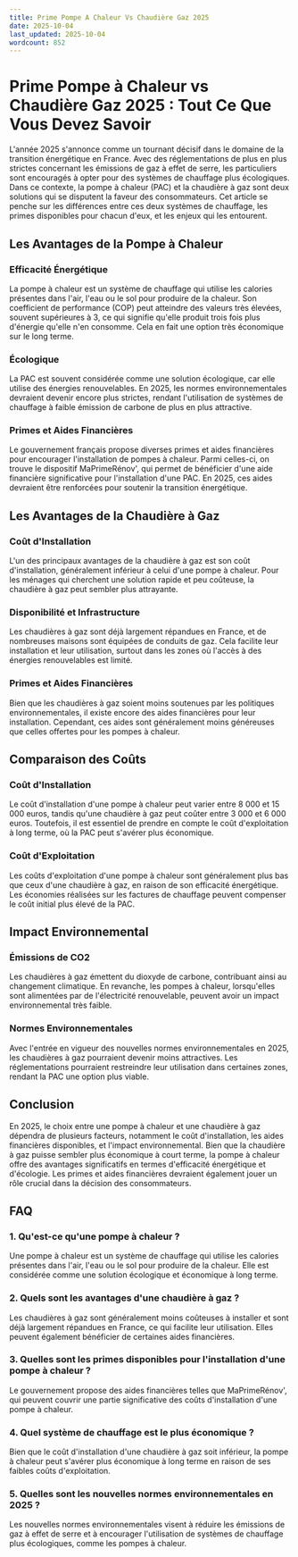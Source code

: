 ```yaml
---
title: Prime Pompe A Chaleur Vs Chaudière Gaz 2025
date: 2025-10-04
last_updated: 2025-10-04
wordcount: 852
---
```


# Prime Pompe à Chaleur vs Chaudière Gaz 2025 : Tout Ce Que Vous Devez Savoir

L'année 2025 s'annonce comme un tournant décisif dans le domaine de la transition énergétique en France. Avec des réglementations de plus en plus strictes concernant les émissions de gaz à effet de serre, les particuliers sont encouragés à opter pour des systèmes de chauffage plus écologiques. Dans ce contexte, la pompe à chaleur (PAC) et la chaudière à gaz sont deux solutions qui se disputent la faveur des consommateurs. Cet article se penche sur les différences entre ces deux systèmes de chauffage, les primes disponibles pour chacun d'eux, et les enjeux qui les entourent.

## Les Avantages de la Pompe à Chaleur

### Efficacité Énergétique

La pompe à chaleur est un système de chauffage qui utilise les calories présentes dans l'air, l'eau ou le sol pour produire de la chaleur. Son coefficient de performance (COP) peut atteindre des valeurs très élevées, souvent supérieures à 3, ce qui signifie qu'elle produit trois fois plus d'énergie qu'elle n'en consomme. Cela en fait une option très économique sur le long terme.

### Écologique

La PAC est souvent considérée comme une solution écologique, car elle utilise des énergies renouvelables. En 2025, les normes environnementales devraient devenir encore plus strictes, rendant l'utilisation de systèmes de chauffage à faible émission de carbone de plus en plus attractive.

### Primes et Aides Financières

Le gouvernement français propose diverses primes et aides financières pour encourager l'installation de pompes à chaleur. Parmi celles-ci, on trouve le dispositif MaPrimeRénov', qui permet de bénéficier d'une aide financière significative pour l'installation d'une PAC. En 2025, ces aides devraient être renforcées pour soutenir la transition énergétique.

## Les Avantages de la Chaudière à Gaz

### Coût d'Installation

L'un des principaux avantages de la chaudière à gaz est son coût d'installation, généralement inférieur à celui d'une pompe à chaleur. Pour les ménages qui cherchent une solution rapide et peu coûteuse, la chaudière à gaz peut sembler plus attrayante.

### Disponibilité et Infrastructure

Les chaudières à gaz sont déjà largement répandues en France, et de nombreuses maisons sont équipées de conduits de gaz. Cela facilite leur installation et leur utilisation, surtout dans les zones où l'accès à des énergies renouvelables est limité.

### Primes et Aides Financières

Bien que les chaudières à gaz soient moins soutenues par les politiques environnementales, il existe encore des aides financières pour leur installation. Cependant, ces aides sont généralement moins généreuses que celles offertes pour les pompes à chaleur.

## Comparaison des Coûts

### Coût d'Installation

Le coût d'installation d'une pompe à chaleur peut varier entre 8 000 et 15 000 euros, tandis qu'une chaudière à gaz peut coûter entre 3 000 et 6 000 euros. Toutefois, il est essentiel de prendre en compte le coût d'exploitation à long terme, où la PAC peut s'avérer plus économique.

### Coût d'Exploitation

Les coûts d'exploitation d'une pompe à chaleur sont généralement plus bas que ceux d'une chaudière à gaz, en raison de son efficacité énergétique. Les économies réalisées sur les factures de chauffage peuvent compenser le coût initial plus élevé de la PAC.

## Impact Environnemental

### Émissions de CO2

Les chaudières à gaz émettent du dioxyde de carbone, contribuant ainsi au changement climatique. En revanche, les pompes à chaleur, lorsqu'elles sont alimentées par de l'électricité renouvelable, peuvent avoir un impact environnemental très faible.

### Normes Environnementales

Avec l'entrée en vigueur des nouvelles normes environnementales en 2025, les chaudières à gaz pourraient devenir moins attractives. Les réglementations pourraient restreindre leur utilisation dans certaines zones, rendant la PAC une option plus viable.

## Conclusion

En 2025, le choix entre une pompe à chaleur et une chaudière à gaz dépendra de plusieurs facteurs, notamment le coût d'installation, les aides financières disponibles, et l'impact environnemental. Bien que la chaudière à gaz puisse sembler plus économique à court terme, la pompe à chaleur offre des avantages significatifs en termes d'efficacité énergétique et d'écologie. Les primes et aides financières devraient également jouer un rôle crucial dans la décision des consommateurs.

## FAQ

### 1. Qu'est-ce qu'une pompe à chaleur ?

Une pompe à chaleur est un système de chauffage qui utilise les calories présentes dans l'air, l'eau ou le sol pour produire de la chaleur. Elle est considérée comme une solution écologique et économique à long terme.

### 2. Quels sont les avantages d'une chaudière à gaz ?

Les chaudières à gaz sont généralement moins coûteuses à installer et sont déjà largement répandues en France, ce qui facilite leur utilisation. Elles peuvent également bénéficier de certaines aides financières.

### 3. Quelles sont les primes disponibles pour l'installation d'une pompe à chaleur ?

Le gouvernement propose des aides financières telles que MaPrimeRénov', qui peuvent couvrir une partie significative des coûts d'installation d'une pompe à chaleur.

### 4. Quel système de chauffage est le plus économique ?

Bien que le coût d'installation d'une chaudière à gaz soit inférieur, la pompe à chaleur peut s'avérer plus économique à long terme en raison de ses faibles coûts d'exploitation.

### 5. Quelles sont les nouvelles normes environnementales en 2025 ?

Les nouvelles normes environnementales visent à réduire les émissions de gaz à effet de serre et à encourager l'utilisation de systèmes de chauffage plus écologiques, comme les pompes à chaleur.